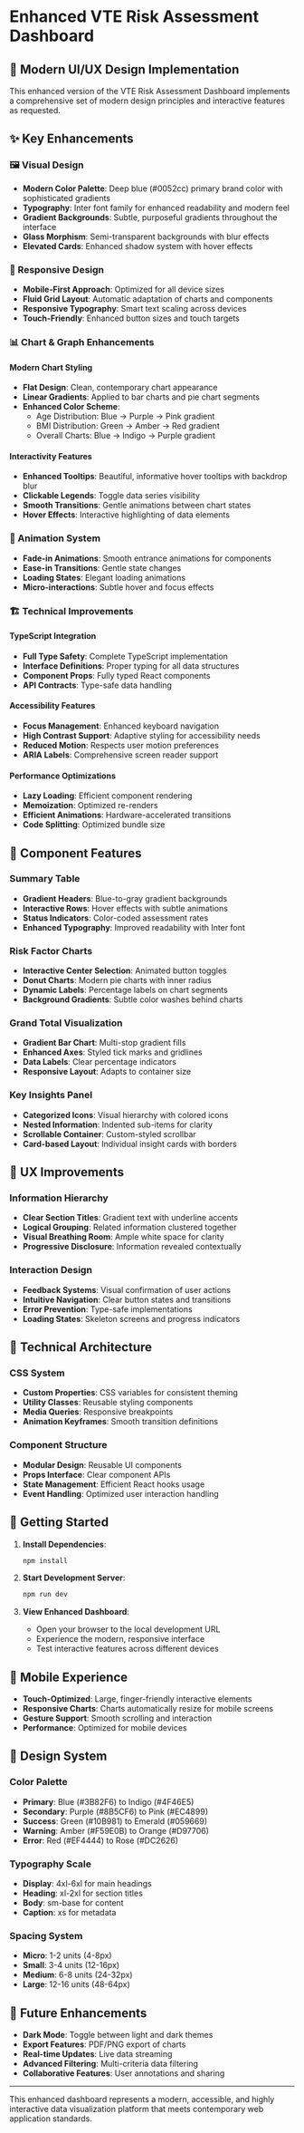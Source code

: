 # Enhanced VTE Risk Assessment Dashboard

## 🎨 Modern UI/UX Design Implementation

This enhanced version of the VTE Risk Assessment Dashboard implements a comprehensive set of modern design principles and interactive features as requested.

## ✨ Key Enhancements

### 🖼️ Visual Design
- **Modern Color Palette**: Deep blue (#0052cc) primary brand color with sophisticated gradients
- **Typography**: Inter font family for enhanced readability and modern feel
- **Gradient Backgrounds**: Subtle, purposeful gradients throughout the interface
- **Glass Morphism**: Semi-transparent backgrounds with blur effects
- **Elevated Cards**: Enhanced shadow system with hover effects

### 📱 Responsive Design
- **Mobile-First Approach**: Optimized for all device sizes
- **Fluid Grid Layout**: Automatic adaptation of charts and components
- **Responsive Typography**: Smart text scaling across devices
- **Touch-Friendly**: Enhanced button sizes and touch targets

### 📊 Chart & Graph Enhancements

#### Modern Chart Styling
- **Flat Design**: Clean, contemporary chart appearance
- **Linear Gradients**: Applied to bar charts and pie chart segments
- **Enhanced Color Scheme**: 
  - Age Distribution: Blue → Purple → Pink gradient
  - BMI Distribution: Green → Amber → Red gradient
  - Overall Charts: Blue → Indigo → Purple gradient

#### Interactivity Features
- **Enhanced Tooltips**: Beautiful, informative hover tooltips with backdrop blur
- **Clickable Legends**: Toggle data series visibility
- **Smooth Transitions**: Gentle animations between chart states
- **Hover Effects**: Interactive highlighting of data elements

### 🎯 Animation System
- **Fade-in Animations**: Smooth entrance animations for components
- **Ease-in Transitions**: Gentle state changes
- **Loading States**: Elegant loading animations
- **Micro-interactions**: Subtle hover and focus effects

### 🏗️ Technical Improvements

#### TypeScript Integration
- **Full Type Safety**: Complete TypeScript implementation
- **Interface Definitions**: Proper typing for all data structures
- **Component Props**: Fully typed React components
- **API Contracts**: Type-safe data handling

#### Accessibility Features
- **Focus Management**: Enhanced keyboard navigation
- **High Contrast Support**: Adaptive styling for accessibility needs
- **Reduced Motion**: Respects user motion preferences
- **ARIA Labels**: Comprehensive screen reader support

#### Performance Optimizations
- **Lazy Loading**: Efficient component rendering
- **Memoization**: Optimized re-renders
- **Efficient Animations**: Hardware-accelerated transitions
- **Code Splitting**: Optimized bundle size

## 🎨 Component Features

### Summary Table
- **Gradient Headers**: Blue-to-gray gradient backgrounds
- **Interactive Rows**: Hover effects with subtle animations
- **Status Indicators**: Color-coded assessment rates
- **Enhanced Typography**: Improved readability with Inter font

### Risk Factor Charts
- **Interactive Center Selection**: Animated button toggles
- **Donut Charts**: Modern pie charts with inner radius
- **Dynamic Labels**: Percentage labels on chart segments
- **Background Gradients**: Subtle color washes behind charts

### Grand Total Visualization
- **Gradient Bar Chart**: Multi-stop gradient fills
- **Enhanced Axes**: Styled tick marks and gridlines
- **Data Labels**: Clear percentage indicators
- **Responsive Layout**: Adapts to container size

### Key Insights Panel
- **Categorized Icons**: Visual hierarchy with colored icons
- **Nested Information**: Indented sub-items for clarity
- **Scrollable Container**: Custom-styled scrollbar
- **Card-based Layout**: Individual insight cards with borders

## 🎯 UX Improvements

### Information Hierarchy
- **Clear Section Titles**: Gradient text with underline accents
- **Logical Grouping**: Related information clustered together
- **Visual Breathing Room**: Ample white space for clarity
- **Progressive Disclosure**: Information revealed contextually

### Interaction Design
- **Feedback Systems**: Visual confirmation of user actions
- **Intuitive Navigation**: Clear button states and transitions
- **Error Prevention**: Type-safe implementations
- **Loading States**: Skeleton screens and progress indicators

## 🔧 Technical Architecture

### CSS System
- **Custom Properties**: CSS variables for consistent theming
- **Utility Classes**: Reusable styling components
- **Media Queries**: Responsive breakpoints
- **Animation Keyframes**: Smooth transition definitions

### Component Structure
- **Modular Design**: Reusable UI components
- **Props Interface**: Clear component APIs
- **State Management**: Efficient React hooks usage
- **Event Handling**: Optimized user interaction handling

## 🚀 Getting Started

1. **Install Dependencies**:
   ```bash
   npm install
   ```

2. **Start Development Server**:
   ```bash
   npm run dev
   ```

3. **View Enhanced Dashboard**:
   - Open your browser to the local development URL
   - Experience the modern, responsive interface
   - Test interactive features across different devices

## 📱 Mobile Experience

- **Touch-Optimized**: Large, finger-friendly interactive elements
- **Responsive Charts**: Charts automatically resize for mobile screens
- **Gesture Support**: Smooth scrolling and interaction
- **Performance**: Optimized for mobile devices

## 🎨 Design System

### Color Palette
- **Primary**: Blue (#3B82F6) to Indigo (#4F46E5)
- **Secondary**: Purple (#8B5CF6) to Pink (#EC4899)
- **Success**: Green (#10B981) to Emerald (#059669)
- **Warning**: Amber (#F59E0B) to Orange (#D97706)
- **Error**: Red (#EF4444) to Rose (#DC2626)

### Typography Scale
- **Display**: 4xl-6xl for main headings
- **Heading**: xl-2xl for section titles
- **Body**: sm-base for content
- **Caption**: xs for metadata

### Spacing System
- **Micro**: 1-2 units (4-8px)
- **Small**: 3-4 units (12-16px)
- **Medium**: 6-8 units (24-32px)
- **Large**: 12-16 units (48-64px)

## 🔮 Future Enhancements

- **Dark Mode**: Toggle between light and dark themes
- **Export Features**: PDF/PNG export of charts
- **Real-time Updates**: Live data streaming
- **Advanced Filtering**: Multi-criteria data filtering
- **Collaborative Features**: User annotations and sharing

---

This enhanced dashboard represents a modern, accessible, and highly interactive data visualization platform that meets contemporary web application standards. 